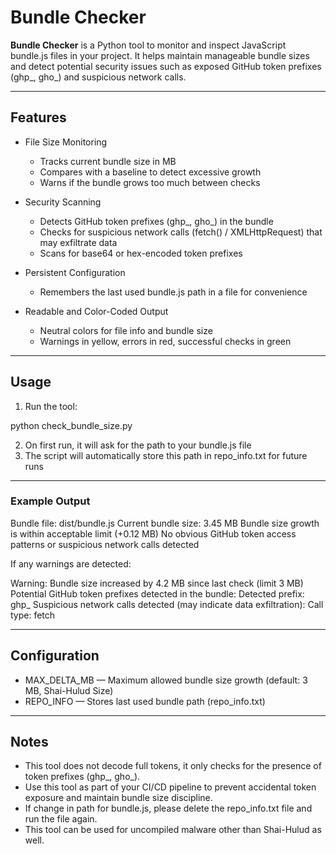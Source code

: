 # Bundle Checker

**Bundle Checker** is a Python tool to monitor and inspect JavaScript bundle.js files in your project. It helps maintain manageable bundle sizes and detect potential security issues such as exposed GitHub token prefixes (ghp_, gho_) and suspicious network calls.  

---

## Features

- File Size Monitoring
  - Tracks current bundle size in MB
  - Compares with a baseline to detect excessive growth
  - Warns if the bundle grows too much between checks

- Security Scanning
  - Detects GitHub token prefixes (ghp_, gho_) in the bundle
  - Checks for suspicious network calls (fetch() / XMLHttpRequest) that may exfiltrate data
  - Scans for base64 or hex-encoded token prefixes

- Persistent Configuration
  - Remembers the last used bundle.js path in a file for convenience

- Readable and Color-Coded Output
  - Neutral colors for file info and bundle size
  - Warnings in yellow, errors in red, successful checks in green  

---

## Usage

1. Run the tool:

python check_bundle_size.py

2. On first run, it will ask for the path to your bundle.js file
3. The script will automatically store this path in repo_info.txt for future runs  

---

### Example Output

Bundle file: dist/bundle.js
Current bundle size: 3.45 MB
Bundle size growth is within acceptable limit (+0.12 MB)
No obvious GitHub token access patterns or suspicious network calls detected  

If any warnings are detected:

Warning: Bundle size increased by 4.2 MB since last check (limit 3 MB)
Potential GitHub token prefixes detected in the bundle:
  Detected prefix: ghp_
Suspicious network calls detected (may indicate data exfiltration):
  Call type: fetch  

---

## Configuration

- MAX_DELTA_MB — Maximum allowed bundle size growth (default: 3 MB, Shai-Hulud Size)
- REPO_INFO — Stores last used bundle path (repo_info.txt)  

---

## Notes

- This tool does not decode full tokens, it only checks for the presence of token prefixes (ghp_, gho_).
- Use this tool as part of your CI/CD pipeline to prevent accidental token exposure and maintain bundle size discipline.
- If change in path for bundle.js, please delete the repo_info.txt file and run the file again.
- This tool can be used for uncompiled malware other than Shai-Hulud as well.

